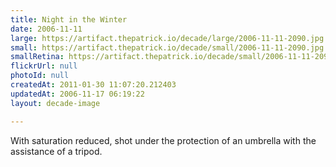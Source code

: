 ```yaml
---
title: Night in the Winter
date: 2006-11-11
large: https://artifact.thepatrick.io/decade/large/2006-11-11-2090.jpg
small: https://artifact.thepatrick.io/decade/small/2006-11-11-2090.jpg
smallRetina: https://artifact.thepatrick.io/decade/small/2006-11-11-2090@2x.jpg
flickrUrl: null
photoId: null
createdAt: 2011-01-30 11:07:20.212403
updatedAt: 2006-11-17 06:19:22
layout: decade-image

---
```

With saturation reduced, shot under the protection of an umbrella with the assistance of a tripod.
